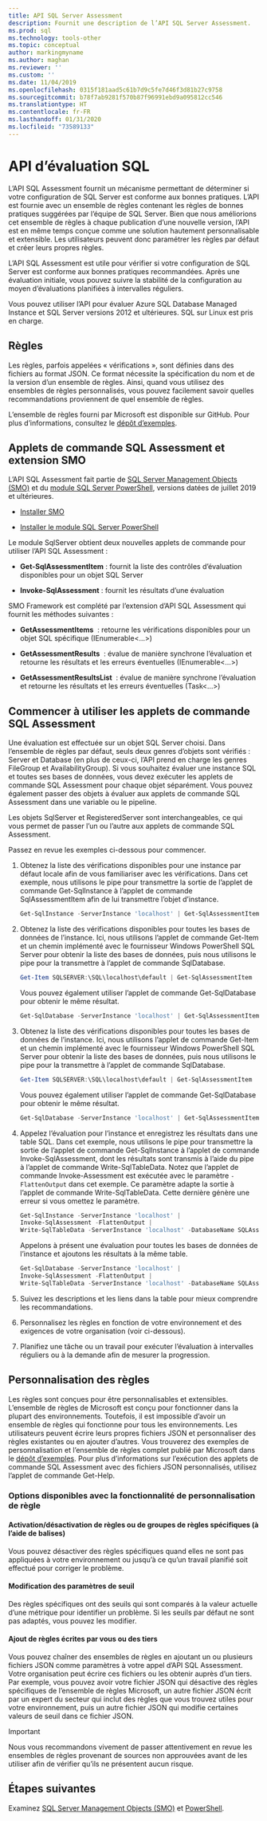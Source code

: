 ```yaml
---
title: API SQL Server Assessment
description: Fournit une description de l’API SQL Server Assessment.
ms.prod: sql
ms.technology: tools-other
ms.topic: conceptual
author: markingmyname
ms.author: maghan
ms.reviewer: ''
ms.custom: ''
ms.date: 11/04/2019
ms.openlocfilehash: 0315f181aad5c61b7d9c5fe7d46f3d81b27c9758
ms.sourcegitcommit: b78f7ab9281f570b87f96991ebd9a095812cc546
ms.translationtype: HT
ms.contentlocale: fr-FR
ms.lasthandoff: 01/31/2020
ms.locfileid: "73589133"
---
```

# <a name="sql-assessment-api"></a>API d’évaluation SQL

L’API SQL Assessment fournit un mécanisme permettant de déterminer si votre configuration de SQL Server est conforme aux bonnes pratiques. L’API est fournie avec un ensemble de règles contenant les règles de bonnes pratiques suggérées par l’équipe de SQL Server. Bien que nous améliorions cet ensemble de règles à chaque publication d’une nouvelle version, l’API est en même temps conçue comme une solution hautement personnalisable et extensible. Les utilisateurs peuvent donc paramétrer les règles par défaut et créer leurs propres règles.

L’API SQL Assessment est utile pour vérifier si votre configuration de SQL Server est conforme aux bonnes pratiques recommandées. Après une évaluation initiale, vous pouvez suivre la stabilité de la configuration au moyen d’évaluations planifiées à intervalles réguliers.

Vous pouvez utiliser l’API pour évaluer Azure SQL Database Managed Instance et SQL Server versions 2012 et ultérieures. SQL sur Linux est pris en charge.

## <a name="rules"></a>Règles

Les règles, parfois appelées « vérifications », sont définies dans des fichiers au format JSON. Ce format nécessite la spécification du nom et de la version d’un ensemble de règles. Ainsi, quand vous utilisez des ensembles de règles personnalisés, vous pouvez facilement savoir quelles recommandations proviennent de quel ensemble de règles. 

L’ensemble de règles fourni par Microsoft est disponible sur GitHub. Pour plus d’informations, consultez le [dépôt d’exemples](https://aka.ms/sql-assessment-api).

## <a name="sql-assessment-cmdlets-and-smo-extension"></a>Applets de commande SQL Assessment et extension SMO

L’API SQL Assessment fait partie de [SQL Server Management Objects (SMO)](../relational-databases/server-management-objects-smo/installing-smo.md) et du [module SQL Server PowerShell](../powershell/download-sql-server-ps-module.md), versions datées de juillet 2019 et ultérieures.

* [Installer SMO](../relational-databases/server-management-objects-smo/installing-smo.md)

* [Installer le module SQL Server PowerShell](../powershell/download-sql-server-ps-module.md)

Le module SqlServer obtient deux nouvelles applets de commande pour utiliser l’API SQL Assessment :

* **Get-SqlAssessmentItem** : fournit la liste des contrôles d’évaluation disponibles pour un objet SQL Server

* **Invoke-SqlAssessment** : fournit les résultats d’une évaluation

SMO Framework est complété par l’extension d’API SQL Assessment qui fournit les méthodes suivantes :

* **GetAssessmentItems**  : retourne les vérifications disponibles pour un objet SQL spécifique (IEnumerable<…>)

* **GetAssessmentResults**  : évalue de manière synchrone l’évaluation et retourne les résultats et les erreurs éventuelles (IEnumerable<…>)

* **GetAssessmentResultsList**  : évalue de manière synchrone l’évaluation et retourne les résultats et les erreurs éventuelles (Task<…>)

## <a name="get-started-using-sql-assessment-cmdlets"></a>Commencer à utiliser les applets de commande SQL Assessment

Une évaluation est effectuée sur un objet SQL Server choisi. Dans l’ensemble de règles par défaut, seuls deux genres d’objets sont vérifiés : Server et Database (en plus de ceux-ci, l’API prend en charge les genres FileGroup et AvailabilityGroup). Si vous souhaitez évaluer une instance SQL et toutes ses bases de données, vous devez exécuter les applets de commande SQL Assessment pour chaque objet séparément. Vous pouvez également passer des objets à évaluer aux applets de commande SQL Assessment dans une variable ou le pipeline.

Les objets SqlServer et RegisteredServer sont interchangeables, ce qui vous permet de passer l’un ou l’autre aux applets de commande SQL Assessment.

Passez en revue les exemples ci-dessous pour commencer.

1. Obtenez la liste des vérifications disponibles pour une instance par défaut locale afin de vous familiariser avec les vérifications. Dans cet exemple, nous utilisons le pipe pour transmettre la sortie de l’applet de commande Get-SqlInstance à l’applet de commande SqlAssessmentItem afin de lui transmettre l’objet d’instance.

    ```powershell
    Get-SqlInstance -ServerInstance 'localhost' | Get-SqlAssessmentItem
    ```

2. Obtenez la liste des vérifications disponibles pour toutes les bases de données de l’instance. Ici, nous utilisons l’applet de commande Get-Item et un chemin implémenté avec le fournisseur Windows PowerShell SQL Server pour obtenir la liste des bases de données, puis nous utilisons le pipe pour la transmettre à l’applet de commande SqlDatabase.

    ```powershell
    Get-Item SQLSERVER:\SQL\localhost\default | Get-SqlAssessmentItem
    ```
    
    Vous pouvez également utiliser l’applet de commande Get-SqlDatabase pour obtenir le même résultat.

    ```powershell
    Get-SqlDatabase -ServerInstance 'localhost' | Get-SqlAssessmentItem
    ```

3. Obtenez la liste des vérifications disponibles pour toutes les bases de données de l’instance. Ici, nous utilisons l’applet de commande Get-Item et un chemin implémenté avec le fournisseur Windows PowerShell SQL Server pour obtenir la liste des bases de données, puis nous utilisons le pipe pour la transmettre à l’applet de commande SqlDatabase.

    ```powershell
    Get-Item SQLSERVER:\SQL\localhost\default | Get-SqlAssessmentItem
    ```
    
    Vous pouvez également utiliser l’applet de commande Get-SqlDatabase pour obtenir le même résultat.

    ```powershell
    Get-SqlDatabase -ServerInstance 'localhost' | Get-SqlAssessmentItem
    ```

4. Appelez l’évaluation pour l’instance et enregistrez les résultats dans une table SQL. Dans cet exemple, nous utilisons le pipe pour transmettre la sortie de l’applet de commande Get-SqlInstance à l’applet de commande Invoke-SqlAssessment, dont les résultats sont transmis à l’aide du pipe à l’applet de commande Write-SqlTableData. Notez que l’applet de commande Invoke-Assessment est exécutée avec le paramètre `-FlattenOutput` dans cet exemple. Ce paramètre adapte la sortie à l’applet de commande Write-SqlTableData. Cette dernière génère une erreur si vous omettez le paramètre.

    ```powershell
    Get-SqlInstance -ServerInstance 'localhost' |
    Invoke-SqlAssessment -FlattenOutput |
    Write-SqlTableData -ServerInstance 'localhost' -DatabaseName SQLAssessmentDemo -SchemaName Assessment -TableName Results -Force
    ```

    Appelons à présent une évaluation pour toutes les bases de données de l’instance et ajoutons les résultats à la même table.

    ```powershell
    Get-SqlDatabase -ServerInstance 'localhost' |
    Invoke-SqlAssessment -FlattenOutput |
    Write-SqlTableData -ServerInstance 'localhost' -DatabaseName SQLAssessmentDemo -SchemaName Assessment -TableName Results -Force
    ```

5. Suivez les descriptions et les liens dans la table pour mieux comprendre les recommandations.

6. Personnalisez les règles en fonction de votre environnement et des exigences de votre organisation (voir ci-dessous).

7. Planifiez une tâche ou un travail pour exécuter l’évaluation à intervalles réguliers ou à la demande afin de mesurer la progression.

## <a name="customizing-rules"></a>Personnalisation des règles

Les règles sont conçues pour être personnalisables et extensibles. L’ensemble de règles de Microsoft est conçu pour fonctionner dans la plupart des environnements. Toutefois, il est impossible d’avoir un ensemble de règles qui fonctionne pour tous les environnements. Les utilisateurs peuvent écrire leurs propres fichiers JSON et personnaliser des règles existantes ou en ajouter d’autres. Vous trouverez des exemples de personnalisation et l’ensemble de règles complet publié par Microsoft dans le [dépôt d’exemples](https://aka.ms/sql-assessment-api). Pour plus d’informations sur l’exécution des applets de commande SQL Assessment avec des fichiers JSON personnalisés, utilisez l’applet de commande Get-Help.

### <a name="options-available-with-rule-customization-feature"></a>Options disponibles avec la fonctionnalité de personnalisation de règle

#### <a name="enablingdisabling-certain-rules-or-groups-of-rules-using-tags"></a>Activation/désactivation de règles ou de groupes de règles spécifiques (à l’aide de balises)

Vous pouvez désactiver des règles spécifiques quand elles ne sont pas appliquées à votre environnement ou jusqu’à ce qu’un travail planifié soit effectué pour corriger le problème.

#### <a name="changing-threshold-parameters"></a>Modification des paramètres de seuil

Des règles spécifiques ont des seuils qui sont comparés à la valeur actuelle d’une métrique pour identifier un problème. Si les seuils par défaut ne sont pas adaptés, vous pouvez les modifier.

#### <a name="adding-more-rules-written-by-you-or-third-parties"></a>Ajout de règles écrites par vous ou des tiers

Vous pouvez chaîner des ensembles de règles en ajoutant un ou plusieurs fichiers JSON comme paramètres à votre appel d’API SQL Assessment. Votre organisation peut écrire ces fichiers ou les obtenir auprès d’un tiers. Par exemple, vous pouvez avoir votre fichier JSON qui désactive des règles spécifiques de l’ensemble de règles Microsoft, un autre fichier JSON écrit par un expert du secteur qui inclut des règles que vous trouvez utiles pour votre environnement, puis un autre fichier JSON qui modifie certaines valeurs de seuil dans ce fichier JSON.

> [!IMPORTANT]  
>  Nous vous recommandons vivement de passer attentivement en revue les ensembles de règles provenant de sources non approuvées avant de les utiliser afin de vérifier qu’ils ne présentent aucun risque.

## <a name="next-steps"></a>Étapes suivantes

Examinez [SQL Server Management Objects (SMO)](../relational-databases/server-management-objects-smo/overview-smo.md) et [PowerShell](../powershell/download-sql-server-ps-module.md).
